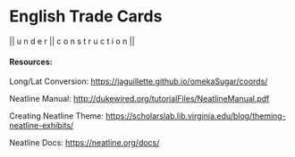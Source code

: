 # English Trade Cards

|| u n d e r || c o n s t r u c t i o n ||

#### Resources:

Long/Lat Conversion: https://jaguillette.github.io/omekaSugar/coords/

Neatline Manual: http://dukewired.org/tutorialFiles/NeatlineManual.pdf

Creating Neatline Theme: https://scholarslab.lib.virginia.edu/blog/theming-neatline-exhibits/

Neatline Docs: https://neatline.org/docs/
